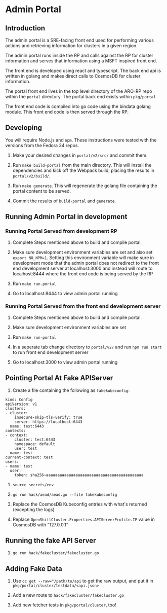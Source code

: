 # Admin Portal

## Introduction

The admin portal is a SRE-facing front end used for performing various actions and retrieving information for clusters in a given region.

The admin portal runs inside the RP and calls against the RP for cluster information and serves that information using a MSFT inspired front end.

The front end is developed using react and typescript. The back end api is written in golang and makes direct calls to CosmosDB for cluster information.

The portal front end lives in the top level directory of the ARO-RP repo within the `portal` directory. The portal back end exists within `pkg/portal`

The front end code is compiled into go code using the bindata golang module. This front end code is then served through the RP.


## Developing

You will require Node.js and `npm`. These instructions were tested with the versions from the Fedora 34 repos.

1. Make your desired changes in `portal/v2/src/` and commit them.

1. Run `make build-portal` from the main directory. This will install the dependencies and kick off the Webpack build, placing the results in `portal/v2/build/`.

1. Run `make generate`. This will regenerate the golang file containing the portal content to be served.

1. Commit the results of `build-portal` and `generate`.

## Running Admin Portal in development

### Running Portal Served from development RP

1. Complete Steps mentioned above to build and compile portal.

1. Make sure development environment variables are set and also set `export NO_NPM=1`. Setting this environment variable will make sure in development mode that the admin portal does not redirect to the front end development server at localhost:3000 and instead will route to localhost:8444 where the front end code is being served by the RP

1. Run `make run-portal`

1. Go to localhost:8444 to view admin portal running

### Running Portal Served from the front end development server

1. Complete Steps mentioned above to build and compile portal.

1. Make sure development environment variables are set

1. Run `make run-portal`

1. In a seperate tab change directory to `portal/v2/` and run `npm run start` to run front end development server

1. Go to localhost:3000 to view admin portal running

## Pointing Portal At Fake APIServer

1. Create a file containing the following as `fakekubeconfig`:

```
kind: Config
apiVersion: v1
clusters:
- cluster:
    insecure-skip-tls-verify: true
    server: https://localhost:6443
  name: test:6443
contexts:
- context:
    cluster: test:6443
    namespace: default
    user: test
  name: test
current-context: test
users:
- name: test
  user:
    token: sha256~aaaaaaaaaaaaaaaaaaaaaaaaaaaaaaaaaaaaaaaaaaa
```

1. `source secrets/env`

1. `go run hack/aead/aead.go --file fakekubeconfig`

1. Replace the CosmosDB Kubeconfig entries with what's returned (excepting the logs)

1. Replace `OpenShiftCluster.Properties.APIServerProfile.IP` value in CosmosDB with "127.0.0.1"

## Running the fake API Server

1. `go run hack/fakecluster/fakecluster.go`

## Adding Fake Data

1. Use `oc get --raw="/path/to/api` to get the raw output, and put it in `pkg/portal/cluster/testdata/<api.json>`

1. Add a new route to `hack/fakecluster/fakecluster.go`

1. Add new fetcher tests in `pkg/portal/cluster`, too!
